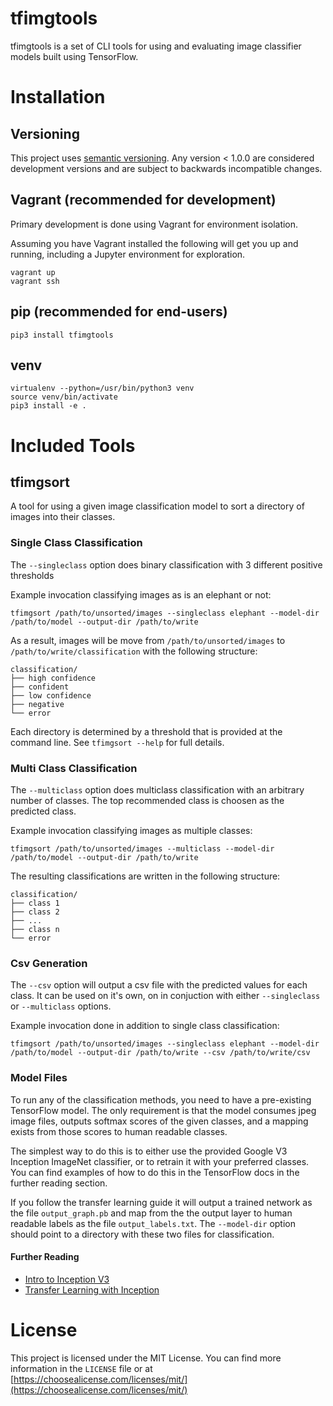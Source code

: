 # tfimgtools

tfimgtools is a set of CLI tools for using and evaluating image classifier models built using TensorFlow.

# Installation

## Versioning
This project uses [semantic versioning](http://www.semver.org).  Any version < 1.0.0 are considered
development versions and are subject to backwards incompatible changes.

## Vagrant (recommended for development)
Primary development is done using Vagrant for environment isolation.

Assuming you have Vagrant installed the following will get you up and
running, including a Jupyter environment for exploration.

```shell
vagrant up
vagrant ssh
```

## pip (recommended for end-users)

```shell
pip3 install tfimgtools
```

## venv

```shell
virtualenv --python=/usr/bin/python3 venv
source venv/bin/activate
pip3 install -e .
```

# Included Tools

## tfimgsort

A tool for using a given image classification model to sort
a directory of images into their classes.

### Single Class Classification

The `--singleclass` option does binary classification with 3 different
positive thresholds

Example invocation classifying images as is an elephant or not:

```shell
tfimgsort /path/to/unsorted/images --singleclass elephant --model-dir /path/to/model --output-dir /path/to/write
```

As a result, images will be move from `/path/to/unsorted/images` to `/path/to/write/classification` with the following structure:

```shell
classification/
├── high confidence
├── confident
├── low confidence
├── negative
└── error
```

Each directory is determined by a threshold that is provided at the command line.  See `tfimgsort --help` for full details.

### Multi Class Classification

The `--multiclass` option does multiclass classification with an arbitrary number of classes.
The top recommended class is choosen as the predicted class.

Example invocation classifying images as multiple classes:

```shell
tfimgsort /path/to/unsorted/images --multiclass --model-dir /path/to/model --output-dir /path/to/write
```

The resulting classifications are written in the following structure:

```shell
classification/
├── class 1
├── class 2
├── ...
├── class n
└── error
```

### Csv Generation

The `--csv` option will output a csv file with the predicted values for each class.  It can be used on it's own, on in conjuction
with either `--singleclass` or `--multiclass` options.

Example invocation done in addition to single class classification:

```shell
tfimgsort /path/to/unsorted/images --singleclass elephant --model-dir /path/to/model --output-dir /path/to/write --csv /path/to/write/csv
```

### Model Files

To run any of the classification methods, you need to have a pre-existing TensorFlow model.  The only requirement is that the model
consumes jpeg image files, outputs softmax scores of the given classes, and a mapping exists from those scores to human readable
classes.

The simplest way to do this is to either use the provided Google V3 Inception ImageNet classifier, or to retrain it with your
preferred classes.  You can find examples of how to do this in the TensorFlow docs in the further reading section.

If you follow the transfer learning guide it will output a trained network as the file `output_graph.pb` and map from the
the output layer to human readable labels as the file `output_labels.txt`.  The `--model-dir` option should point to a directory
with these two files for classification.

#### Further Reading
- [Intro to Inception V3](https://www.tensorflow.org/tutorials/image_recognition)
- [Transfer Learning with Inception](https://www.tensorflow.org/tutorials/image_retraining)

# License

This project is licensed under the MIT License.  You can find more information in the `LICENSE` file or at [https://choosealicense.com/licenses/mit/](https://choosealicense.com/licenses/mit/)
